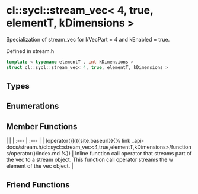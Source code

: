 ---
---
# cl::sycl::stream_vec< 4, true, elementT, kDimensions >

Specialization of stream_vec for kVecPart = 4 and kEnabled = true. 

Defined in stream.h

```cpp
template < typename elementT , int kDimensions >
struct cl::sycl::stream_vec< 4, true, elementT, kDimensions >
```

## Types

## Enumerations

## Member Functions

   |   |
| :--- | :--- |
| [operator()]({{site.baseurl}}{% link _api-docs/stream.h/cl::sycl::stream_vec<4,true,elementT,kDimensions>/functions/operator()/index.md %}) | Inline function call operator that streams part of the vec to a stream object. This function call operator streams the w element of the vec object.  |


## Friend Functions

